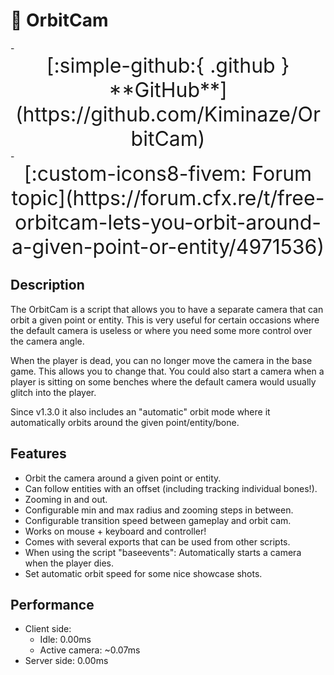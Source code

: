 
# 🎦 OrbitCam

<div class="grid cards" markdown>
- <center><span style="font-size: 32px;">[:simple-github:{ .github } **GitHub**](https://github.com/Kiminaze/OrbitCam)</span></center>
- <center><span style="font-size: 32px;">[:custom-icons8-fivem: Forum topic](https://forum.cfx.re/t/free-orbitcam-lets-you-orbit-around-a-given-point-or-entity/4971536)</span></center>
</div>

## Description

The OrbitCam is a script that allows you to have a separate camera that can orbit a given point or 
entity. This is very useful for certain occasions where the default camera is useless or where you 
need some more control over the camera angle.

When the player is dead, you can no longer move the camera in the base game. This allows you to 
change that. You could also start a camera when a player is sitting on some benches where the 
default camera would usually glitch into the player.

Since v1.3.0 it also includes an "automatic" orbit mode where it automatically orbits around the 
given point/entity/bone.

<div class="youtube-placeholder" data-videotitle="OrbitCam Showcase" data-videoid="IrrPiBaRS18"></div>

## Features

* Orbit the camera around a given point or entity.
* Can follow entities with an offset (including tracking individual bones!).
* Zooming in and out.
* Configurable min and max radius and zooming steps in between.
* Configurable transition speed between gameplay and orbit cam.
* Works on mouse + keyboard and controller!
* Comes with several exports that can be used from other scripts.
* When using the script "baseevents": Automatically starts a camera when the player dies.
* Set automatic orbit speed for some nice showcase shots.

## Performance

* Client side:
  * Idle: 0.00ms
  * Active camera: ~0.07ms
* Server side: 0.00ms
